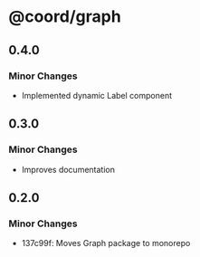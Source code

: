 # @coord/graph

## 0.4.0

### Minor Changes

- Implemented dynamic Label component

## 0.3.0

### Minor Changes

- Improves documentation

## 0.2.0

### Minor Changes

- 137c99f: Moves Graph package to monorepo
